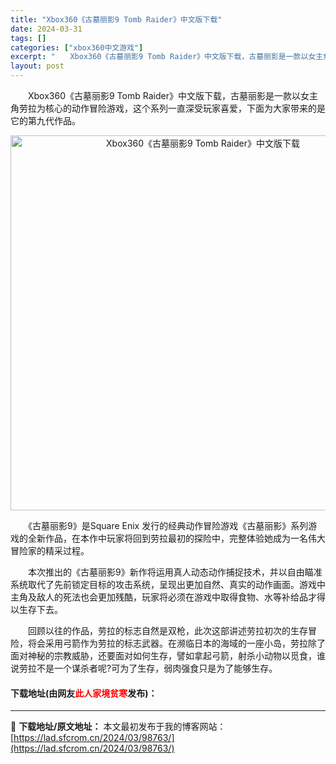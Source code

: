 ```yaml
---
title: "Xbox360《古墓丽影9 Tomb Raider》中文版下载"
date: 2024-03-31
tags: []
categories: ["xbox360中文游戏"]
excerpt: "　　Xbox360《古墓丽影9 Tomb Raider》中文版下载，古墓丽影是一款以女主角劳拉为核心的动作冒险游戏，这个系列一直深受玩家喜爱，下面为大家带来的是它的第九代作品。 　　《古墓丽影9》是Square Enix 发行的经典动作冒险游戏《古墓丽影》系列游戏的全新作品，在本作中玩家将回到劳拉最&hellip;"
layout: post
---
```


 <p>　　Xbox360《古墓丽影9 Tomb Raider》中文版下载，古墓丽影是一款以女主角劳拉为核心的动作冒险游戏，这个系列一直深受玩家喜爱，下面为大家带来的是它的第九代作品。</p> <p align="center"><img align="" border="0" src="https://lad.sfcrom.cn/wp-content/uploads/2024/03/20240330_66083e7de44cd.webp" width="600" alt="Xbox360《古墓丽影9 Tomb Raider》中文版下载" /></p> <p>　　《古墓丽影9》是Square Enix 发行的经典动作冒险游戏《古墓丽影》系列游戏的全新作品，在本作中玩家将回到劳拉最初的探险中，完整体验她成为一名伟大冒险家的精采过程。</p> <p>　　本次推出的《古墓丽影9》新作将运用真人动态动作捕捉技术，并以自由瞄准系统取代了先前锁定目标的攻击系统，呈现出更加自然、真实的动作画面。游戏中主角及敌人的死法也会更加残酷，玩家将必须在游戏中取得食物、水等补给品才得以生存下去。</p> <p>　　回顾以往的作品，劳拉的标志自然是双枪，此次这部讲述劳拉初次的生存冒险，将会采用弓箭作为劳拉的标志武器。在濒临日本的海域的一座小岛，劳拉除了面对神秘的宗教威胁，还要面对如何生存，譬如拿起弓箭，射杀小动物以觅食，谁说劳拉不是一个谋杀者呢?可为了生存，弱肉强食只是为了能够生存。</p> <p><h4>下载地址(由网友<font color="red">此人家境贫寒</font>发布)：</h4></p> 

---
📖 **下载地址/原文地址：** 本文最初发布于我的博客网站：[https://lad.sfcrom.cn/2024/03/98763/](https://lad.sfcrom.cn/2024/03/98763/)
